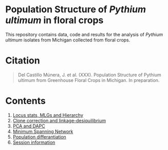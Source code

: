 # Population Structure of *Pythium ultimum* in floral crops

This repository contains data, code and results for the analysis of *Pythium ultimum* isolates from Michigan collected from floral crops.

Citation
========
> Del Castillo Múnera, J. et al. (XXX). Population Structure of Pythium ultimum from Greenhouse Floral Crops in Michigan. In preparation.

Contents
========
1. [Locus stats, MLGs and Hierarchy](analysis/Pythium_popgen.md)
2. [Clone correction and linkage-desiquilibrium](analysis/Clone_correction.md)
3. [PCA and DAPC](analysis/PCA_and_DAPC.md)
4. [Minimum Spanning Network](analysis/msn_analysis.md)
5. [Population differantiation](analysis/Pop_diff.md)
6. [Session information](info.md)